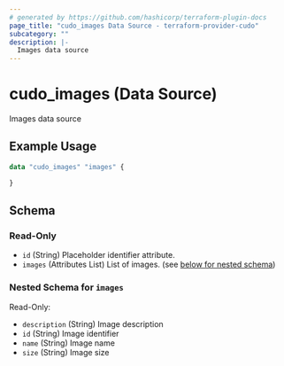 ```yaml
---
# generated by https://github.com/hashicorp/terraform-plugin-docs
page_title: "cudo_images Data Source - terraform-provider-cudo"
subcategory: ""
description: |-
  Images data source
---
```


# cudo_images (Data Source)

Images data source

## Example Usage

```terraform
data "cudo_images" "images" {

}
```

<!-- schema generated by tfplugindocs -->
## Schema

### Read-Only

- `id` (String) Placeholder identifier attribute.
- `images` (Attributes List) List of images. (see [below for nested schema](#nestedatt--images))

<a id="nestedatt--images"></a>
### Nested Schema for `images`

Read-Only:

- `description` (String) Image description
- `id` (String) Image identifier
- `name` (String) Image name
- `size` (String) Image size


